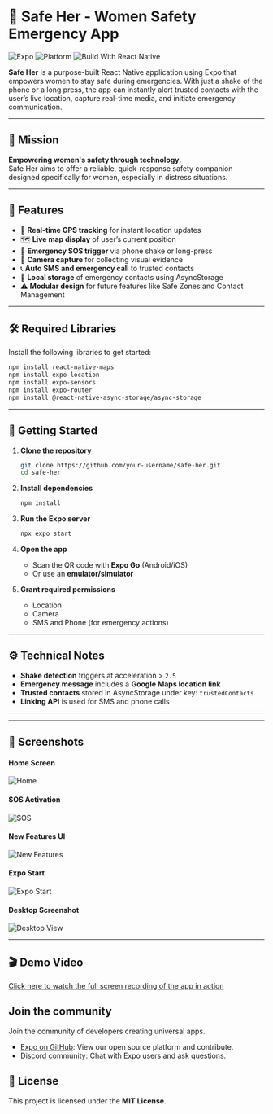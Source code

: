 # 🚨 Safe Her - Women Safety Emergency App

![Expo](https://img.shields.io/badge/Expo-48C9B0?logo=expo&logoColor=white)
![Platform](https://img.shields.io/badge/Platform-Android%20%7C%20iOS-blue)
![Build With React Native](https://img.shields.io/badge/Built%20With-React%20Native-61DAFB?logo=react)

**Safe Her** is a purpose-built React Native application using Expo that empowers women to stay safe during emergencies. With just a shake of the phone or a long press, the app can instantly alert trusted contacts with the user’s live location, capture real-time media, and initiate emergency communication.

---

## 🌟 Mission

**Empowering women's safety through technology.**  
Safe Her aims to offer a reliable, quick-response safety companion designed specifically for women, especially in distress situations.

---

## 📱 Features

- 📍 **Real-time GPS tracking** for instant location updates  
- 🗺️ **Live map display** of user’s current position  
- 🚨 **Emergency SOS trigger** via phone shake or long-press  
- 📸 **Camera capture** for collecting visual evidence  
- 📞 **Auto SMS and emergency call** to trusted contacts  
- 💾 **Local storage** of emergency contacts using AsyncStorage  
- ⚠️ **Modular design** for future features like Safe Zones and Contact Management

---

## 🛠 Required Libraries

Install the following libraries to get started:

```bash
npm install react-native-maps
npm install expo-location
npm install expo-sensors
npm install expo-router
npm install @react-native-async-storage/async-storage
```

---

## 🚀 Getting Started

1. **Clone the repository**
   ```bash
   git clone https://github.com/your-username/safe-her.git
   cd safe-her
   ```

2. **Install dependencies**
   ```bash
   npm install
   ```

3. **Run the Expo server**
   ```bash
   npx expo start
   ```

4. **Open the app**
   - Scan the QR code with **Expo Go** (Android/iOS)
   - Or use an **emulator/simulator**

5. **Grant required permissions**
   - Location  
   - Camera  
   - SMS and Phone (for emergency actions)

---

## ⚙️ Technical Notes

- **Shake detection** triggers at acceleration > `2.5`
- **Emergency message** includes a **Google Maps location link**
- **Trusted contacts** stored in AsyncStorage under key: `trustedContacts`
- **Linking API** is used for SMS and phone calls

---

---

## 📸 Screenshots

#### Home Screen  
![Home](./Home.png)

#### SOS Activation  
![SOS](./SOS.png)

#### New Features UI  
![New Features](./New_features.png)

#### Expo Start  
![Expo Start](./Start_Expo.png)

#### Desktop Screenshot  
![Desktop View](./image.png)

---

## 🎬 Demo Video

[Click here to watch the full screen recording of the app in action](./output.mp4)


## Join the community

Join the community of developers creating universal apps.

- [Expo on GitHub](https://github.com/expo/expo): View our open source platform and contribute.
- [Discord community](https://chat.expo.dev): Chat with Expo users and ask questions.


## 📄 License

This project is licensed under the **MIT License**.
